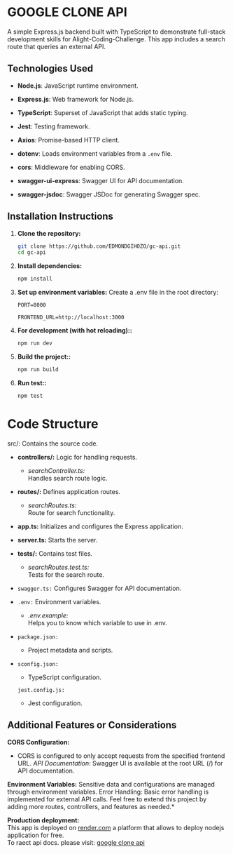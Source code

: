 # GOOGLE CLONE API

A simple Express.js backend built with TypeScript to demonstrate full-stack development skills for Alight-Coding-Challenge. 
This app includes a search route that queries an external API.

## Technologies Used

- **Node.js**: JavaScript runtime environment.
  
- **Express.js**: Web framework for Node.js.
  
- **TypeScript**: Superset of JavaScript that adds static typing.

- **Jest**: Testing framework.

- **Axios**: Promise-based HTTP client.
  
- **dotenv**: Loads environment variables from a `.env` file.
  
- **cors**: Middleware for enabling CORS.
- **swagger-ui-express**: Swagger UI for API documentation.
- **swagger-jsdoc**: Swagger JSDoc for generating Swagger spec.

## Installation Instructions

1. **Clone the repository:**
   ```bash
   git clone https://github.com/EDMONDGIHOZO/gc-api.git
   cd gc-api

2. **Install dependencies:**
   ```bash
   npm install
   ```

3. **Set up environment variables:**
   Create a .env file in the root directory:
  
   ``PORT=8000``
   
   ``FRONTEND_URL=http://localhost:3000``

5. **For development (with hot reloading)::**
   ```bash
   npm run dev

7. **Build the project::**
    ```bash
    npm run build

9.  **Run test::**
    ```bash
    npm test


# Code Structure

src/: Contains the source code.

- **controllers/:** Logic for handling requests. <br>
    - *searchController.ts:* <br>
        Handles search route logic.

- **routes/:** Defines application routes.<br>
    - *searchRoutes.ts*: <br>
        Route for search functionality.

- **app.ts:** Initializes and configures the Express application.
- **server.ts:** Starts the server.
- **tests/:** Contains test files.<br>
    - *searchRoutes.test.ts:* <br>
        Tests for the search route.
- ``swagger.ts:`` Configures Swagger for API documentation.
- ```.env:``` Environment variables.
    - *.env.example:* <br> 
        Helps you to know which variable to use in .env.

- ``package.json:`` 
    - Project metadata and scripts.

- ``sconfig.json:``
    - TypeScript configuration.

    ``jest.config.js:`` 
    - Jest configuration.

## Additional Features or Considerations 

**CORS Configuration:** <br>
- CORS is configured to only accept requests from the specified frontend URL.
*API Documentation:* Swagger UI is available at the root URL (/) for API documentation.

**Environment Variables:** Sensitive data and configurations are managed through environment variables.
Error Handling: Basic error handling is implemented for external API calls.
Feel free to extend this project by adding more routes, controllers, and features as needed.*

**Production deployment:** <br>
This app is deployed on <a href="https://render.com">render.com</a> a platform that allows to deploy nodejs application for free. <br>
To raect api docs. please visit: <a href="https://gc-api-cjwv.onrender.com/docs">google clone api</a>

